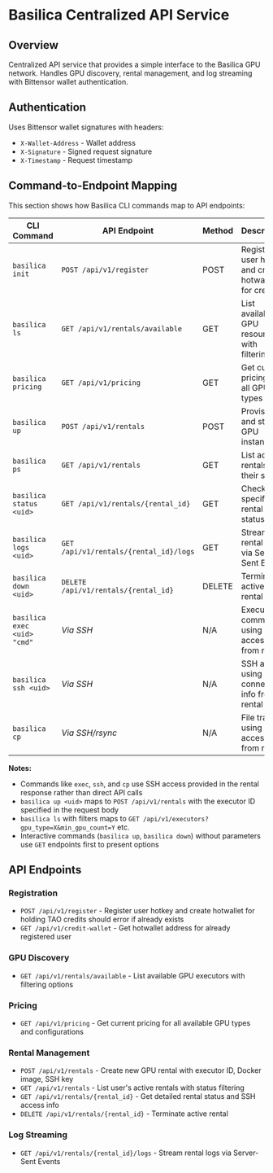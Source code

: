 # Basilica Centralized API Service

## Overview

Centralized API service that provides a simple interface to the Basilica GPU network. Handles GPU discovery, rental management, and log streaming with Bittensor wallet authentication.

## Authentication

Uses Bittensor wallet signatures with headers:
- `X-Wallet-Address` - Wallet address
- `X-Signature` - Signed request signature  
- `X-Timestamp` - Request timestamp

## Command-to-Endpoint Mapping

This section shows how Basilica CLI commands map to API endpoints:

| CLI Command | API Endpoint | Method | Description |
|-------------|--------------|---------|-------------|
| `basilica init` | `POST /api/v1/register` | POST | Register user hotkey and create hotwallet for credits |
| `basilica ls` | `GET /api/v1/rentals/available` | GET | List available GPU resources with filtering |
| `basilica pricing` | `GET /api/v1/pricing` | GET | Get current pricing for all GPU types |
| `basilica up` | `POST /api/v1/rentals` | POST | Provision and start GPU instances |
| `basilica ps` | `GET /api/v1/rentals` | GET | List active rentals and their status |
| `basilica status <uid>` | `GET /api/v1/rentals/{rental_id}` | GET | Check specific rental status |
| `basilica logs <uid>` | `GET /api/v1/rentals/{rental_id}/logs` | GET | Stream rental logs via Server-Sent Events |
| `basilica down <uid>` | `DELETE /api/v1/rentals/{rental_id}` | DELETE | Terminate active rental |
| `basilica exec <uid> "cmd"` | *Via SSH* | N/A | Execute commands using SSH access from rental |
| `basilica ssh <uid>` | *Via SSH* | N/A | SSH access using connection info from rental |
| `basilica cp` | *Via SSH/rsync* | N/A | File transfer using SSH access from rental |

**Notes:**
- Commands like `exec`, `ssh`, and `cp` use SSH access provided in the rental response rather than direct API calls
- `basilica up <uid>` maps to `POST /api/v1/rentals` with the executor ID specified in the request body
- `basilica ls` with filters maps to `GET /api/v1/executors?gpu_type=X&min_gpu_count=Y` etc.
- Interactive commands (`basilica up`, `basilica down`) without parameters use `GET` endpoints first to present options

## API Endpoints

### Registration
- `POST /api/v1/register` - Register user hotkey and create hotwallet for holding TAO credits should error if already exists
- `GET /api/v1/credit-wallet` - Get hotwallet address for already registered user

### GPU Discovery
- `GET /api/v1/rentals/available` - List available GPU executors with filtering options

### Pricing
- `GET /api/v1/pricing` - Get current pricing for all available GPU types and configurations

### Rental Management
- `POST /api/v1/rentals` - Create new GPU rental with executor ID, Docker image, SSH key
- `GET /api/v1/rentals` - List user's active rentals with status filtering
- `GET /api/v1/rentals/{rental_id}` - Get detailed rental status and SSH access info
- `DELETE /api/v1/rentals/{rental_id}` - Terminate active rental

### Log Streaming
- `GET /api/v1/rentals/{rental_id}/logs` - Stream rental logs via Server-Sent Events
